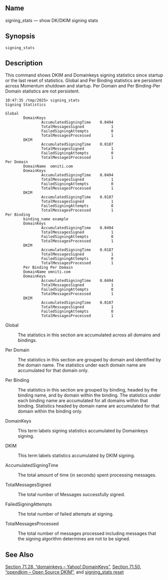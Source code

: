 <a name="console_commands.signing_stats"></a>
## Name

signing_stats — show DK/DKIM signing stats

## Synopsis

`signing_stats`

<a name="idp11259040"></a>
## Description

This command shows DKIM and Domainkeys signing statistics since startup or the last reset of statistics. Global and Per Binding statistics are persistent across Momentum shutdown and startup. Per Domain and Per Binding-Per Domain statistics are not persistent.

```
10:47:35 /tmp/2025> signing_stats
Signing Statistics

Global
        DomainKeys
                AccumulatedSigningTime    0.0494
                TotalMessagesSigned            1
                FailedSigningAttempts          0
                TotalMessagesProcessed         1
        DKIM
                AccumulatedSigningTime    0.0187
                TotalMessagesSigned            1
                FailedSigningAttempts          0
                TotalMessagesProcessed         1
Per Domain
        DomainName  omniti.com
        DomainKeys
                AccumulatedSigningTime    0.0494
                TotalMessagesSigned            1
                FailedSigningAttempts          0
                TotalMessagesProcessed         1
        DKIM
                AccumulatedSigningTime    0.0187
                TotalMessagesSigned            1
                FailedSigningAttempts          0
                TotalMessagesProcessed         1
Per Binding
        binding_name example
        DomainKeys
                AccumulatedSigningTime    0.0494
                TotalMessagesSigned            1
                FailedSigningAttempts          0
                TotalMessagesProcessed         1
        DKIM
                AccumulatedSigningTime    0.0187
                TotalMessagesSigned            1
                FailedSigningAttempts          0
                TotalMessagesProcessed         1
        Per Binding Per Domain
        DomainName omniti.com
        DomainKeys
                AccumulatedSigningTime    0.0494
                TotalMessagesSigned            1
                FailedSigningAttempts          0
                TotalMessagesProcessed         1
        DKIM
                AccumulatedSigningTime    0.0187
                TotalMessagesSigned            1
                FailedSigningAttempts          0
                TotalMessagesProcessed         1
```

<dl class="variablelist">

<dt>Global</dt>

<dd>

The statistics in this section are accumulated across all domains and bindings.

</dd>

<dt>Per Domain</dt>

<dd>

The statistics in this section are grouped by domain and identified by the domain name. The statistics under each domain name are accumulated for that domain only.

</dd>

<dt>Per Binding</dt>

<dd>

The statistics in this section are grouped by binding, headed by the binding name, and by domain within the binding. The statistics under each binding name are accumulated for all domains within that binding. Statistics headed by domain name are accumulated for that domain within the binding only.

</dd>

<dt>DomainKeys</dt>

<dd>

This term labels signing statistics accumulated by Domainkeys signing.

</dd>

<dt>DKIM</dt>

<dd>

This term labels statistics accumulated by DKIM signing.

</dd>

<dt>AccumulatedSigningTime</dt>

<dd>

The total amount of time (in seconds) spent processing messages.

</dd>

<dt>TotalMessagesSigned</dt>

<dd>

The total number of Messages successfully signed.

</dd>

<dt>FailedSigningAttempts</dt>

<dd>

The total number of failed attempts at signing.

</dd>

<dt>TotalMessagesProcessed</dt>

<dd>

The total number of messages processed including messages that the signing algorithm determines are not to be signed.

</dd>

</dl>

<a name="idp11281376"></a>
## See Also

[Section 71.28, “domainkeys – Yahoo! DomainKeys”](modules.domainkeys.php "71.28. domainkeys – Yahoo! DomainKeys"), [Section 71.50, “opendkim – Open Source DKIM”](modules.opendkim.php "71.50. opendkim – Open Source DKIM"), and [signing_stats reset](console_commands.signing_stats_reset.php "signing_stats reset")
